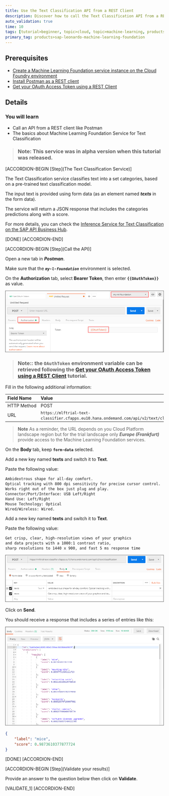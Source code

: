 ```yaml
---
title: Use the Text Classification API from a REST Client
description: Discover how to call the Text Classification API from a REST Client like Postman
auto_validation: true
time: 10
tags: [tutorial>beginner, topic>cloud, topic>machine-learning, products>sap-cloud-platform, products>sap-cloud-platform-for-the-cloud-foundry-environment]
primary_tag: products>sap-leonardo-machine-learning-foundation
---
```


## Prerequisites
 - [Create a Machine Learning Foundation service instance on the Cloud Foundry environment](https://developers.sap.com/tutorials/cp-mlf-create-instance.html)
 - [Install Postman as a REST client](https://developers.sap.com/tutorials/api-tools-postman-install.html)
 - [Get your OAuth Access Token using a REST Client](https://developers.sap.com/tutorials/cp-mlf-rest-generate-oauth-token.html)

## Details
### You will learn
  - Call an API from a REST client like Postman
  - The basics about Machine Learning Foundation Service for Text Classification

> ### **Note:** This service was in alpha version when this tutorial was released.

[ACCORDION-BEGIN [Step](The Text Classification Service)]

The Text Classification service classifies text into a set categories, based on a pre-trained text classification model.

The input text is provided using form data (as an element named ***texts*** in the form data).

The service will return a JSON response that includes the categories predictions along with a score.

For more details, you can check the [Inference Service for Text Classification on the SAP API Business Hub](https://api.sap.com/api/text_classifier_api/resource).

[DONE]
[ACCORDION-END]

[ACCORDION-BEGIN [Step](Call the API)]

Open a new tab in ***Postman***.

Make sure that the ***`my-l-foundation`*** environment is selected.

On the **Authorization** tab, select **Bearer Token**, then enter **`{{OAuthToken}}`** as value.

![Postman](01.png)

> ### **Note:**: the **`OAuthToken`** environment variable can be retrieved following the [Get your OAuth Access Token using a REST Client](https://developers.sap.com/tutorials/cp-mlf-rest-generate-oauth-token.html) tutorial.

Fill in the following additional information:

Field Name               | Value
:----------------------- | :--------------
<nobr>HTTP Method</nobr> | POST
<nobr>URL<nobr>          | <nobr>`https://mlftrial-text-classifier.cfapps.eu10.hana.ondemand.com/api/v2/text/classification`</nobr>

> **Note** As a reminder, the URL depends on you Cloud Platform landscape region but for the trial landscape only ***Europe (Frankfurt)*** provide access to the Machine Learning Foundation services.

On the **Body** tab, keep **`form-data`** selected.

Add a new key named **texts** and switch it to **Text**.

Paste the following value:

```text
Ambidextrous shape for all-day comfort.
Optical tracking with 800 dpi sensitivity for precise cursor control.
Works right out of the box just plug and play.
Connector/Port/Interface: USB Left/Right
Hand Use: Left/Right
Mouse Technology: Optical
Wired/Wireless: Wired.
```

Add a new key named **texts** and switch it to **Text**.

Paste the following value:

```text
Get crisp, clear, high-resolution views of your graphics
and data projects with a 1000:1 contrast ratio,
sharp resolutions to 1440 x 900, and fast 5 ms response time
```

![Postman](02.png)

Click on **Send**.

You should receive a response that includes a series of entries like this:

![Postman](03.png)

```json
{
    "label": "mice",
    "score": 0.9873610377877724
}
```

[DONE]
[ACCORDION-END]

[ACCORDION-BEGIN [Step](Validate your results)]

Provide an answer to the question below then click on **Validate**.

[VALIDATE_1]
[ACCORDION-END]
